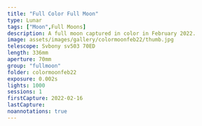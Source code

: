 ```yaml
---
title: "Full Color Full Moon"
type: Lunar
tags: ["Moon",Full Moons]
description: A full moon captured in color in February 2022.
image: assets/images/gallery/colormoonfeb22/thumb.jpg
telescope: Svbony sv503 70ED
length: 336mm
aperture: 70mm
group: "fullmoon"
folder: colormoonfeb22
exposure: 0.002s
lights: 1000
sessions: 1
firstCapture: 2022-02-16
lastCapture: 
noannotations: true
---
```

